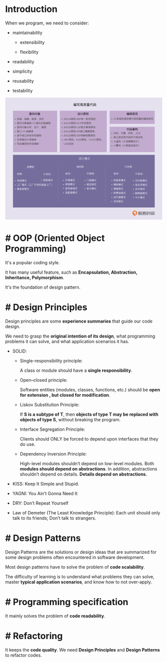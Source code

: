 #  Introduction

When we program, we need to consider:

- maintainability

  - extensibility

  - flexibility

- readability

- simplicity

- reusability

- testability

![intro](./img/intro.png)

# #  OOP (Oriented Object Programming)

It's a popular coding style.

It has many useful feature, such as **Encapsulation, Abstraction, Inheritance, Polymorphism**.

It's the foundation of design pattern.

# #  Design Principles

Design principles are some **experience summaries** that guide our code design.

We need to grasp the **original intention of its design**, what programming problems it can solve, and what application scenarios it has.

- SOLID:

  - Single-responsibility principle:

    A class or module should have a **single responsibility**.

  - Open–closed principle:

    Software entities (modules, classes, functions, etc.) should be **open for extension , but closed for modification**.

  - Liskov Substitution Principle:

    If **S is a subtype of T**, then **objects of type T may be replaced with objects of type S**, without breaking the program.
  
  - Interface Segregation Principle:

    Clients should ONLY be forced to depend upon interfaces that they do use.
  
  - Dependency Inversion Principle:

    High-level modules shouldn’t depend on low-level modules. Both **modules should depend on abstractions**. In addition, abstractions shouldn’t depend on details. **Details depend on abstractions.**

- KISS: Keep It Simple and Stupid.

- YAGNI: You Ain’t Gonna Need It

- DRY: Don’t Repeat Yourself

- Law of Demeter (The Least Knowledge Principle): Each unit should only talk to its friends; Don’t talk to strangers.

# #  Design Patterns

Design Patterns are the solutions or design ideas that are summarized for some design problems often encountered in software development.

Most design patterns have to solve the problem of **code scalability**.

The difficulty of learning is to understand what problems they can solve, master **typical application scenarios**, and know how to not over-apply.

# #  Programming specification

It mainly solves the problem of **code readability**.

# #  Refactoring

It keeps the **code quality**. We need **Design Principles** and **Design Patterns** to refactor codes.
